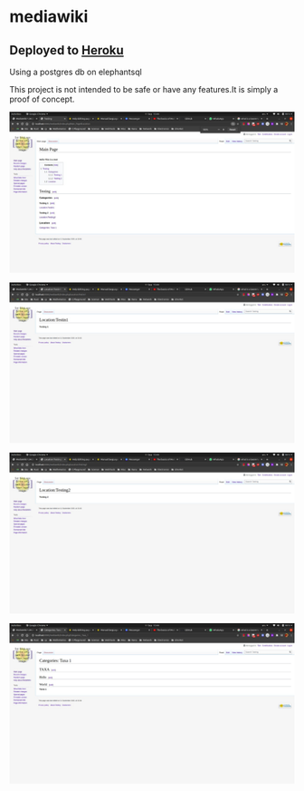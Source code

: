# mediawiki

## Deployed to [Heroku](https://probationmessenger.herokuapp.com/index.php?title=Main_Page)

Using a postgres db on elephantsql

This project is not intended to be safe or have any features.It is simply a proof of concept. 

![](imgs/1.jpeg)

![](imgs/2.jpeg)

![](imgs/3.jpeg)

![](imgs/4.jpeg)
